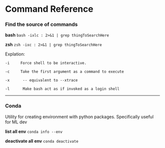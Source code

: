 # Command Reference

### Find the source of commands 

**bash**
`bash -ixlc : 2>&1 | grep thingToSearchHere`

**zsh**
`zsh -ixc : 2>&1 | grep thingToSearchHere`

Explation: 

    -i     Force shell to be interactive.

    -c     Take the first argument as a command to execute

    -x      -- equivalent to --xtrace

    -l      Make bash act as if invoked as a login shell

---

### Conda

Utility for creating environment with python packages. Specifically useful for ML dev 

**list all env**
`conda info --env`

**deactivate all env**
`conda deactivate`

